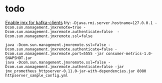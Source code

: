 # todo

[Enable jmx for kafka-clients](https://docs.confluent.io/current/installation/docker/docs/operations/monitoring.html) 
try: `-Djava.rmi.server.hostname=127.0.0.1 -Dcom.sun.management.jmxremote=true -Dcom.sun.management.jmxremote.authenticate=false  -Dcom.sun.management.jmxremote.ssl=false`

```
java -Dcom.sun.management.jmxremote.ssl=false -Dcom.sun.management.jmxremote.authenticate=false -Dcom.sun.management.jmxremote.port=5555 -jar consumer-metrics-1.0-SNAPSHOT.jar
java -Dcom.sun.management.jmxremote.ssl=false -Dcom.sun.management.jmxremote.authenticate=false -jar jmx_prometheus_httpserver-0.11.0-jar-with-dependencies.jar 8080 httpserver_sample_config.yml
```